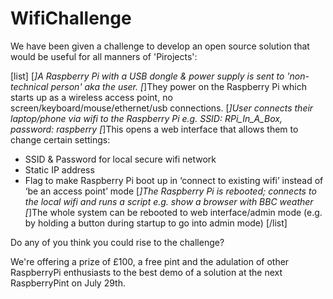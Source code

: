 WifiChallenge
=============

We have been given a challenge to develop an open source solution that would be useful for all manners of 'Pirojects':

[list]
[*]A Raspberry Pi with a USB dongle & power supply is sent to 'non-technical person' aka the user.
[*]They power on the Raspberry Pi which starts up as a wireless access point, no screen/keyboard/mouse/ethernet/usb connections.
[*]User connects their laptop/phone via wifi to the Raspberry Pi e.g. SSID: RPi_In_A_Box, password: raspberry
[*]This opens a web interface that allows them to change certain settings:
- SSID & Password for local secure wifi network
- Static IP address
- Flag to make Raspberry Pi boot up in ‘connect to existing wifi’ instead of ‘be an access point’ mode
[*]The Raspberry Pi is rebooted; connects to the local wifi and runs a script e.g. show a browser with BBC weather
[*]The whole system can be rebooted to web interface/admin mode (e.g. by holding a button during startup to go into admin mode)
[/list]

Do any of you think you could rise to the challenge? 

We're offering a prize of £100, a free pint and the adulation of other RaspberryPi enthusiasts to the best demo of a solution at the next RaspberryPint on July 29th.
